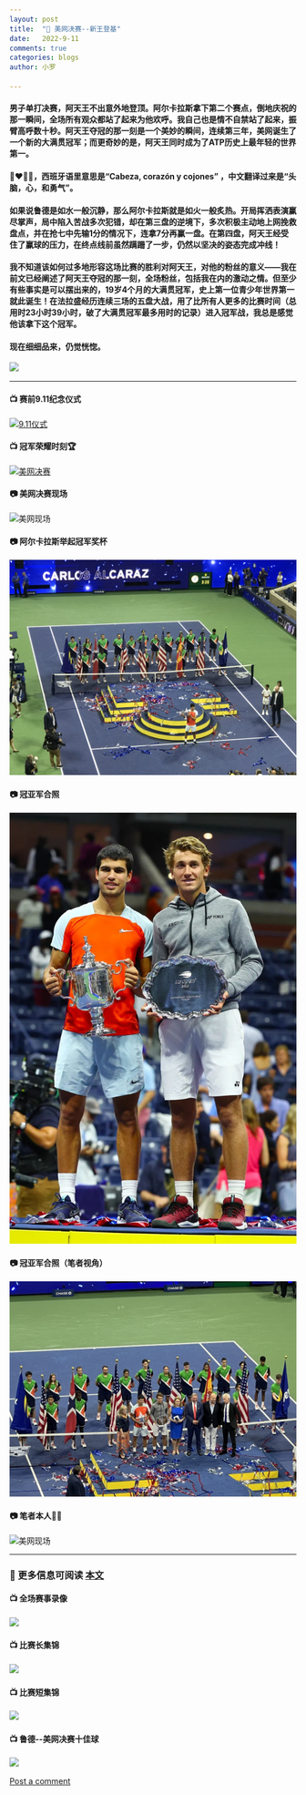 ```yaml
---
layout: post
title:  "📔 美网决赛--新王登基"
date:   2022-9-11
comments: true
categories: blogs
author: 小罗

---
```

#### 男子单打决赛，阿天王不出意外地登顶。阿尔卡拉斯拿下第二个赛点，倒地庆祝的那一瞬间，全场所有观众都站了起来为他欢呼。我自己也是情不自禁站了起来，振臂高呼数十秒。阿天王夺冠的那一刻是一个美妙的瞬间，连续第三年，美网诞生了一个新的大满贯冠军；而更奇妙的是，阿天王同时成为了ATP历史上最年轻的世界第一。

#### 🧠❤️🥚🥚，西班牙语里意思是“Cabeza, corazón y cojones” ，中文翻译过来是“头脑，心，和勇气”。

#### 如果说鲁德是如水一般沉静，那么阿尔卡拉斯就是如火一般炙热。开局挥洒表演赢尽掌声，局中陷入苦战多次犯错，却在第三盘的逆境下，多次积极主动地上网挽救盘点，并在抢七中先输1分的情况下，连拿7分再赢一盘。在第四盘，阿天王经受住了赢球的压力，在终点线前虽然蹒跚了一步，仍然以坚决的姿态完成冲线！

#### 我不知道该如何过多地形容这场比赛的胜利对阿天王，对他的粉丝的意义——我在前文已经阐述了阿天王夺冠的那一刻，全场粉丝，包括我在内的激动之情。但至少有些事实是可以摆出来的，19岁4个月的大满贯冠军，史上第一位青少年世界第一就此诞生！在法拉盛经历连续三场的五盘大战，用了比所有人更多的比赛时间（总用时23小时39小时，破了大满贯冠军最多用时的记录）进入冠军战，我总是感觉他该拿下这个冠军。
#### 现在细细品来，仍觉恍惚。

![](https://pbs.twimg.com/media/FcaX3twacAEP3L3?format=jpg&name=small)

---

#### 📺 赛前9.11纪念仪式
[![9.11仪式](https://res.cloudinary.com/marcomontalbano/image/upload/v1665006215/video_to_markdown/images/youtube--jw4D6pYX7jA-c05b58ac6eb4c4700831b2b3070cd403.jpg)](https://youtu.be/jw4D6pYX7jA "9.11仪式")

#### 📺 冠军荣耀时刻🏆
[![美网决赛](https://res.cloudinary.com/marcomontalbano/image/upload/v1664983318/video_to_markdown/images/youtube--bAqzvDn-18Y-c05b58ac6eb4c4700831b2b3070cd403.jpg)](https://youtu.be/bAqzvDn-18Y "美网决赛")

#### 📷 美网决赛现场

![美网现场](https://raw.githubusercontent.com/Bagel2Ace/bagel2ace.github.io/main/docs/assets/2022-9-11/psc2.jpeg)

#### 📷 阿尔卡拉斯举起冠军奖杯

![美网现场](https://raw.githubusercontent.com/Bagel2Ace/bagel2ace.github.io/main/docs/assets/2022-9-11/psc1.jpeg)

#### 📷 冠亚军合照

![美网现场](https://raw.githubusercontent.com/Bagel2Ace/bagel2ace.github.io/main/docs/assets/2022-9-11/psc4.jpeg)

#### 📷 冠亚军合照（笔者视角）

![美网现场](https://raw.githubusercontent.com/Bagel2Ace/bagel2ace.github.io/main/docs/assets/2022-9-11/psc5.jpeg)

#### 📷 笔者本人🧍‍♂️

![美网现场](https://raw.githubusercontent.com/Bagel2Ace/bagel2ace.github.io/main/docs/assets/2022-9-11/psc3.jpeg)

---
### 📒 更多信息可阅读 [本文](https://mp.weixin.qq.com/s/-CioB31EzXHobydB2TVrRg)


#### 📺 全场赛事录像
[![](https://res.cloudinary.com/marcomontalbano/image/upload/v1665168714/video_to_markdown/images/youtube--HCIhFyeQxu0-c05b58ac6eb4c4700831b2b3070cd403.jpg)](https://www.youtube.com/watch?v=HCIhFyeQxu0 "")

#### 📺 比赛长集锦
[![](https://res.cloudinary.com/marcomontalbano/image/upload/v1665168768/video_to_markdown/images/youtube--kOZmvyGM5JI-c05b58ac6eb4c4700831b2b3070cd403.jpg)](https://www.youtube.com/watch?v=kOZmvyGM5JI "")

#### 📺 比赛短集锦
[![](https://res.cloudinary.com/marcomontalbano/image/upload/v1665168860/video_to_markdown/images/youtube--SEFnfcfvLkw-c05b58ac6eb4c4700831b2b3070cd403.jpg)](https://www.youtube.com/watch?v=SEFnfcfvLkw "")

#### 📺 鲁德--美网决赛十佳球
[![](https://res.cloudinary.com/marcomontalbano/image/upload/v1665168938/video_to_markdown/images/youtube--uUhOrG7Thp8-c05b58ac6eb4c4700831b2b3070cd403.jpg)](https://www.youtube.com/watch?v=uUhOrG7Thp8 "")

<a href="http://localhost:4000/blogs/2022/09/11/Ep1.html#disqus_thread" data-disqus-identifier="some_identifier_for_thread">Post a comment</a>